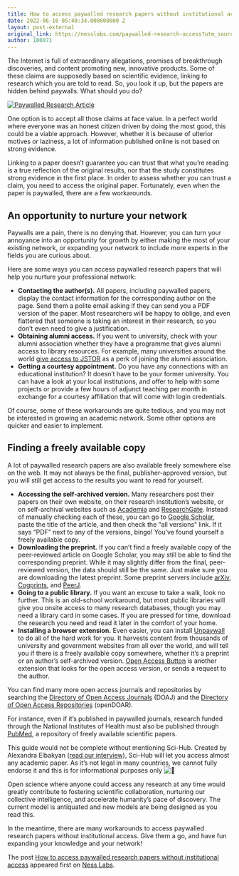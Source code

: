 ```yaml
---
title: How to access paywalled research papers without institutional access
date: 2022-06-16 05:40:34.000000000 Z
layout: post-external
original_link: https://nesslabs.com/paywalled-research-access?utm_source=rss&utm_medium=rss&utm_campaign=paywalled-research-access
author: 100071
---
```


The Internet is full of extraordinary allegations, promises of breakthrough discoveries, and content promoting new, innovative products. Some of these claims are supposedly based on scientific evidence, linking to research which you are told to read. So, you look it up, but the papers are hidden behind paywalls. What should you do?

[![Paywalled Research Article](https://nesslabs.com/wp-content/uploads/2022/06/paywalled-research-screenshot-updated-1024x690.png)](https://nesslabs.com/wp-content/uploads/2022/06/paywalled-research-screenshot-updated.png)

One option is to accept all those claims at face value. In a perfect world where everyone was an honest citizen driven by doing the most good, this could be a viable approach. However, whether it is because of ulterior motives or laziness, a lot of information published online is not based on strong evidence.

Linking to a paper doesn’t guarantee you can trust that what you’re reading is a true reflection of the original results, nor that the study constitutes strong evidence in the first place. In order to assess whether you can trust a claim, you need to access the original paper. Fortunately, even when the paper is paywalled, there are a few workarounds.

## An opportunity to nurture your network

Paywalls are a pain, there is no denying that. However, you can turn your annoyance into an opportunity for growth by either making the most of your existing network, or expanding your network to include more experts in the fields you are curious about.

Here are some ways you can access paywalled research papers that will help you nurture your professional network:

- **Contacting the author(s).** All papers, including paywalled papers, display the contact information for the corresponding author on the page. Send them a polite email asking if they can send you a PDF version of the paper. Most researchers will be happy to oblige, and even flattered that someone is taking an interest in their research, so you don’t even need to give a justification.
- **Obtaining alumni access.** If you went to university, check with your alumni association whether they have a programme that gives alumni access to library resources. For example, many universities around the world [give access to JSTOR](https://support.jstor.org/hc/en-us/articles/115004760428-Alumni-Access-to-JSTOR) as a perk of joining the alumni association.
- **Getting a courtesy appointment.** Do you have any connections with an educational institution? It doesn’t have to be your former university. You can have a look at your local institutions, and offer to help with some projects or provide a few hours of adjunct teaching per month in exchange for a courtesy affiliation that will come with login credentials.

Of course, some of these workarounds are quite tedious, and you may not be interested in growing an academic network. Some other options are quicker and easier to implement.

## Finding a freely available copy

A lot of paywalled research papers are also available freely somewhere else on the web. It may not always be the final, publisher-approved version, but you will still get access to the results you want to read for yourself.

- **Accessing the self-archived version.** Many researchers post their papers on their own website, on their research institution’s website, or on self-archival websites such as [Academia](https://academia.edu/) and [ResearchGate](https://researchgate.net/). Instead of manually checking each of these, you can go to [Google Scholar](https://scholar.google.com/), paste the title of the article, and then check the “all versions” link. If it says “PDF” next to any of the versions, bingo! You’ve found yourself a freely available copy.
- **Downloading the preprint.** If you can’t find a freely available copy of the peer-reviewed article on Google Scholar, you may still be able to find the corresponding preprint. While it may slightly differ from the final, peer-reviewed version, the data should still be the same. Just make sure you are downloading the latest preprint. Some preprint servers include [arXiv](https://arxiv.org), [Cogprints](https://web-archive.southampton.ac.uk/cogprints.org/), and [PeerJ](https://peerj.com/preprints/).
- **Going to a public library.** If you want an excuse to take a walk, look no further. This is an old-school workaround, but most public libraries will give you onsite access to many research databases, though you may need a library card in some cases. If you are pressed for time, download the research you need and read it later in the comfort of your home.
- **Installing a browser extension.** Even easier, you can install [Unpaywall](https://unpaywall.org/products/extension) to do all of the hard work for you. It harvests content from thousands of university and government websites from all over the world, and will tell you if there is a freely available copy somewhere, whether it’s a preprint or an author’s self-archived version. [Open Access Button](https://openaccessbutton.org/) is another extension that looks for the open access version, or sends a request to the author.

You can find many more open access journals and repositories by searching the [Directory of Open Access Journals](https://doaj.org/) (DOAJ) and the [Directory of Open Access Repositories](https://v2.sherpa.ac.uk/opendoar/) (openDOAR).

For instance, even if it’s published in paywalled journals, research funded through the National Institutes of Health must also be published through [PubMed](https://pubmed.ncbi.nlm.nih.gov/), a repository of freely available scientific papers.

This guide would not be complete without mentioning Sci-Hub. Created by Alexandra Elbakyan ([read our interview](https://nesslabs.com/alexandra-elbakyan-interview)), Sci-Hub will let you access almost any academic paper. As it’s not legal in many countries, we cannot fully endorse it and this is for informational purposes only ![🙂](https://s.w.org/images/core/emoji/14.0.0/72x72/1f642.png)

Open science where anyone could access any research at any time would greatly contribute to fostering scientific collaboration, nurturing our collective intelligence, and accelerate humanity’s pace of discovery. The current model is antiquated and new models are being designed as you read this.

In the meantime, there are many workarounds to access paywalled research papers without institutional access. Give them a go, and have fun expanding your knowledge and your network!

The post [How to access paywalled research papers without institutional access](https://nesslabs.com/paywalled-research-access) appeared first on [Ness Labs](https://nesslabs.com).

